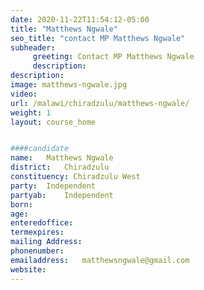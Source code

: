 ```yaml
---
date: 2020-11-22T11:54:12-05:00
title: "Matthews Ngwale"
seo_title: "contact MP Matthews Ngwale"
subheader:
     greeting: Contact MP Matthews Ngwale
     description: 
description: 
image: matthews-ngwale.jpg
video: 
url: /malawi/chiradzulu/matthews-ngwale/
weight: 1
layout: course_home


####candidate
name:	Matthews Ngwale
district:	Chiradzulu
constituency: Chiradzulu West
party:	Independent
partyab:	Independent
born:
age: 
enteredoffice:	
termexpires:	
mailing Address:
phonenumber:	
emailaddress:	matthewsngwale@gmail.com
website:	
---
```


